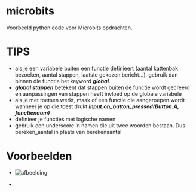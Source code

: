 # microbits

Voorbeeld python code voor Microbits opdrachten.

# TIPS
- als je een variabele buiten een functie definieert (aantal kattenbak bezoeken, aantal stappen, laatste gekozen bericht...), gebruik dan binnen die functie het keyword ***global***. 
- ***global stappen*** betekent dat stappen buiten de functie wordt gecreerd en aanpassingen van stappen heeft invloed op de globale variabele
- als je met toetsen werkt, maak of een functie die aangeroepen wordt wanneer je op die toest drukt ***input.on_button_pressed(Button.A, functienaam)***
- definieer je functies met logische namen
- gebruik een underscore in namen die uit twee woorden bestaan. Dus bereken_aantal in plaats van berekenaantal

# Voorbeelden
- ![afbeelding](https://github.com/johantenhouten/co-teach/blob/main/media/kattenluik.jpg)

- 
